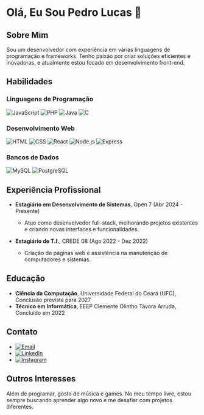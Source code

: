 # Olá, Eu Sou Pedro Lucas 👋

## Sobre Mim

Sou um desenvolvedor com experiência em várias linguagens de programação e frameworks. Tenho paixão por criar soluções eficientes e inovadoras, e atualmente estou focado em desenvolvimento front-end.

## Habilidades

### Linguagens de Programação
![JavaScript](https://img.shields.io/badge/-JavaScript-F7DF1E?style=flat&logo=javascript&logoColor=black) ![PHP](https://img.shields.io/badge/-PHP-777BB4?style=flat&logo=php&logoColor=white) ![Java](https://img.shields.io/badge/-Java-007396?style=flat&logo=java&logoColor=white) ![C](https://img.shields.io/badge/-C-A8B9CC?style=flat&logo=c&logoColor=white)

### Desenvolvimento Web
![HTML](https://img.shields.io/badge/-HTML5-E34F26?style=flat&logo=html5&logoColor=white) ![CSS](https://img.shields.io/badge/-CSS3-1572B6?style=flat&logo=css3&logoColor=white) ![React](https://img.shields.io/badge/-React-61DAFB?style=flat&logo=react&logoColor=white) ![Node.js](https://img.shields.io/badge/-Node.js-339933?style=flat&logo=node.js&logoColor=white) ![Express](https://img.shields.io/badge/-Express-000000?style=flat&logo=express&logoColor=white)

### Bancos de Dados
![MySQL](https://img.shields.io/badge/-MySQL-4479A1?style=flat&logo=mysql&logoColor=white) ![PostgreSQL](https://img.shields.io/badge/-PostgreSQL-4169E1?style=flat&logo=postgresql&logoColor=white)


## Experiência Profissional

- **Estagiário em Desenvolvimento de Sistemas**, Open 7 (Abr 2024 - Presente)
  - Atuo como desenvolvedor full-stack, melhorando projetos existentes e criando novas interfaces e funcionalidades.

- **Estagiário de T.I.**, CREDE 08 (Ago 2022 - Dez 2022)
  - Criação de páginas web e assistência na manutenção de computadores e sistemas.

## Educação

- **Ciência da Computação**, Universidade Federal do Ceará (UFC), Conclusão prevista para 2027
- **Técnico em Informática**, EEEP Clemente Olintho Távora Arruda, Concluído em 2022

## Contato

- [![Email](https://img.shields.io/badge/Email-spedrolucas740@gmail.com-1976D2?style=flat&logo=gmail&logoColor=white)](mailto:spedrolucas740@gmail.com)
- [![LinkedIn](https://img.shields.io/badge/LinkedIn-Pedro%20Lucas-0077B5?style=flat&logo=linkedin&logoColor=white)](https://www.linkedin.com/in/pedro-lucas-a40414242/)
- [![Instagram](https://img.shields.io/badge/Instagram-@pedrosants__dev-E4405F?style=flat&logo=instagram&logoColor=white)](https://www.instagram.com/pedrosants_dev)

## Outros Interesses

Além de programar, gosto de música e games. No meu tempo livre, estou sempre buscando aprender algo novo e me desafiar com projetos diferentes.
